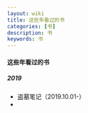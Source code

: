```yaml
---
layout: wiki
title: 这些年看过的书
categories: [书]
description: 书
keywords: 书
---
```


#### 这些年看过的书

##### 2019

- 盗墓笔记（2019.10.01-）
- 

